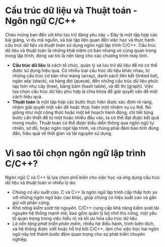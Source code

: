 # Cấu trúc dữ liệu và Thuật toán - Ngôn ngữ C/C++

Chào mừng bạn đến với kho lưu trữ đáng yêu này ~ Đây là một tập hợp các bài giảng, ví dụ mã nguồn, và bài tập liên quan đến việc học và thực hành *cấu trúc dữ liệu* và *thuật toán* sử dụng ngôn ngữ lập trình C/C++. Cấu trúc dữ liệu và thuật toán là những khái niệm cơ bản nhưng vô cùng quan trọng trong lập trình, đóng vai trò là nền tảng cho các chương trình máy tính.

* **Cấu trúc dữ liệu** là cách tổ chức, quản lý và lưu trữ dữ liệu để nó có thể được sử dụng hiệu quả. Có nhiều loại cấu trúc dữ liệu khác nhau, từ những cấu trúc cơ bản như mảng (array), danh sách liên kết (linked list), ngăn xếp (stack), và hàng đợi (queue), đến những cấu trúc dữ liệu phức tạp hơn như cây (tree), bảng băm (hash table), và đồ thị (graph). Việc lựa chọn cấu trúc dữ liệu phù hợp là chìa khóa để giải quyết vấn đề một cách hiệu quả.
* **Thuật toán** là một tập hợp các bước thực hiện được xác định rõ ràng, nhằm giải quyết một vấn đề hoặc thực hiện một nhiệm vụ cụ thể. Nó giống như một công thức hoặc một kế hoạch hành động, chi tiết từng bước cần thiết để từ một hoặc nhiều đầu vào, ta có thể đạt được kết quả mong muốn. Thuật toán có thể được biểu diễn thông qua ngôn ngữ tự nhiên, sơ đồ, hoặc ngôn ngữ lập trình, và chúng phải đảm bảo tính đúng đắn, hiệu quả về thời gian và tài nguyên sử dụng.

# Vì sao tôi chọn ngôn ngữ lập trình C/C++?

Ngôn ngữ C và C++ là lựa chọn phổ biến cho việc học và ứng dụng cấu trúc dữ liệu và thuật toán vì nhiều lý do:

* *Chúng có iệu suất cao*. C và C++ là ngôn ngữ lập trình cấp thấp hơn so với những ngôn ngữ bậc cao khác, giúp chúng có hiệu suất cao và gần gũi với phần cứng.
* *Khả năng kiểm soát tài nguyên*. C/C++ cung cấp khả năng kiểm soát tài nguyên hệ thống mạnh mẽ, bao gồm quản lý bộ nhớ thủ công, một yếu tố quan trọng trong việc hiểu rõ và tối ưu hóa cấu trúc dữ liệu.
* *Là nền tảng phát triển phần mềm*, nhiều hệ điều hành, trình biên dịch, và hệ thống được viết hoặc hỗ trợ bởi C/C++, làm cho việc học hai ngôn ngữ này trở thành bước đệm quan trọng cho sự phát triển chuyên nghiệp.








